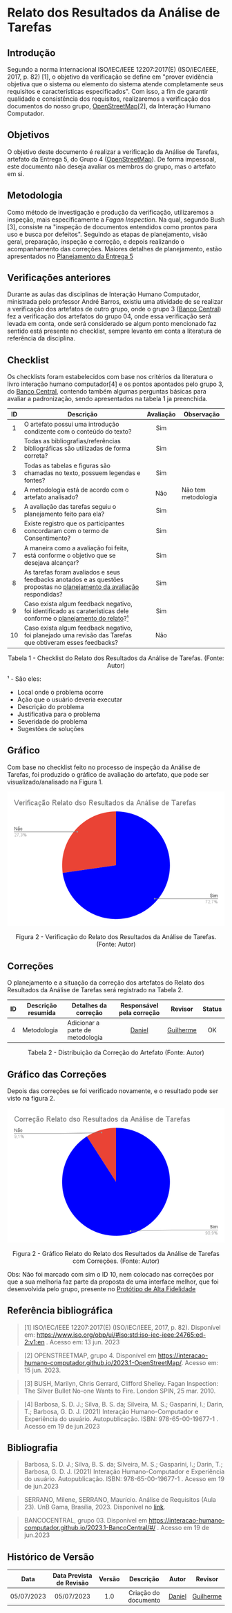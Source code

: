 # Relato dos Resultados da Análise de Tarefas

## Introdução
Segundo a norma internacional ISO/IEC/IEEE 12207:2017(E) (ISO/IEC/IEEE, 2017, p. 82) [1], o objetivo da verificação se define em "prover evidência objetiva que o sistema ou elemento do sistema atende completamente seus requisitos e características especificados". Com isso, a fim de garantir qualidade e consistência dos requisitos, realizaremos a verificação dos documentos do nosso grupo, [OpenStreetMap](https://interacao-humano-computador.github.io/2023.1-OpenStreetMap/)[2], da Interação Humano Computador.

## Objetivos
O objetivo deste documento é realizar a verificação da Análise de Tarefas, artefato da Entrega 5, do Grupo 4 ([OpenStreetMap](https://requisitos-de-software.github.io/2023.1-Caesb/)). De forma impessoal, este documento não deseja avaliar os membros do grupo, mas o artefato em si.

## Metodologia
Como método de investigação e produção da verificação, utilizaremos a inspeção, mais especificamente a _Fagan Inspection_. Na qual, segundo Bush [3], consiste na "inspeção de documentos entendidos como prontos para uso e busca por defeitos". Seguindo as etapas de planejamento, visão geral, preparação, inspeção e correção, e depois realizando o acompanhamento das correções. Maiores detalhes de planejamento, estão apresentados no [Planejamento da Entrega 5](0planejamento.md)

## Verificações anteriores
Durante as aulas das disciplinas de Interação Humano Computador, ministrada pelo professor André Barros, existiu uma atividade de se realizar a verificação dos artefatos de outro grupo, onde o grupo 3 ([Banco Central](https://interacao-humano-computador.github.io/2023.1-BancoCentral/#/)) fez a verificação dos artefatos do grupo 04, onde essa verificação será levada em conta, onde será considerado se algum ponto mencionado faz sentido está presente no checklist, sempre levanto em conta a literatura de referência da disciplina.

## Checklist
Os checklists foram estabelecidos com base nos critérios da literatura o livro interação humano computador[4] e os pontos apontados pelo grupo 3, do [Banco Central](https://interacao-humano-computador.github.io/2023.1-BancoCentral/#/), contendo também algumas perguntas básicas para avaliar a padronização, sendo apresentados na tabela 1 ja preenchida.

<center>

| ID| Descrição | Avaliação | Observação |
|:-:|---|:-:|---|
| 1 | O artefato possui uma introdução condizente com o conteúdo do texto? | Sim ||
| 2 | Todas as bibliografias/referências bibliográficas são utilizadas de forma correta? | Sim | |
| 3 | Todas as tabelas e figuras são chamadas no texto, possuem legendas e fontes? | Sim ||
| 4 | A metodologia está de acordo com o artefato analisado? | Não | Não tem metodologia |
| 5 | A avaliação das tarefas seguiu o planejamento feito para ela? | Sim ||
| 6 | Existe registro que os participantes concordaram com o termo de Consentimento? | Sim ||
| 7 | A maneira como a avaliação foi feita, está conforme o objetivo que se desejava alcançar? | Sim ||
| 8 | As tarefas foram avaliados e seus feedbacks anotados e as questões propostas no [planejamento da avaliação](../../../DesignAvalia%C3%A7%C3%A3o/analisetarefas/planejamento_analise_tarefa.md) respondidas? | Sim ||
| 9 | Caso exista algum feedback negativo, foi identificado as caraterísticas dele conforme o [planejamento do relato](../../../DesignAvalia%C3%A7%C3%A3o/analisetarefas/planejamento_relato.md)?<a href="#1">¹</a> | Sim ||
| 10 | Caso exista algum feedback negativo, foi planejado uma revisão das Tarefas que obtiveram esses feedbacks? | Não ||

<p>Tabela 1 - Checklist do Relato dos Resultados da Análise de Tarefas. (Fonte: Autor)</p>

</center>

<div id="1"></div> 
¹ - São eles:

* Local onde o problema ocorre
* Ação que o usuário deveria executar
* Descrição do problema
* Justificativa para o problema
* Severidade do problema
* Sugestões de soluções

## Gráfico
Com base no checklist feito no processo de inspeção da Análise de Tarefas, foi produzido o gráfico de avaliação do artefato, que pode ser visualizado/analisado na Figura 1.

<center>

![](../assets/img/verificacao_relaro_tarefas.png)

Figura 2 - Verificação do Relato dos Resultados da Análise de Tarefas. (Fonte: Autor)

</center>

## Correções
O planejamento e a situação da correção dos artefatos do Relato dos Resultados da Análise de Tarefas será registrado na Tabela 2.

<center>

| ID | Descrição resumida| Detalhes da correção| Responsável pela correção | Revisor | Status |
|:--:|------|------|:---------:|:---:|:--:|
| 4 | Metodologia | Adicionar a parte de metodologia | [Daniel](https://github.com/daniel-de-sousa) | [Guilherme](https://github.com/guilhermekishimoto) | OK |



<p>Tabela 2 - Distribuição da Correção do Artefato (Fonte: Autor)</p>
</center>


## Gráfico das Correções
Depois das correções se foi verificado novamente, e o resultado pode ser visto na figura 2.

<center>

![](../assets/img/correcao_relato_tarefas.png)

<p>Figura 2 - Gráfico Relato do Relato dos Resultados da Análise de Tarefas com Correções. (Fonte: Autor)</p>

</center>

Obs: Não foi marcado com sim o ID 10, nem colocado nas correções por que a sua melhoria faz parte da proposta de uma interface melhor, que foi desenvolvida pelo grupo, presente no [Protótipo de Alta Fidelidade](../../../DesignAvalia%C3%A7%C3%A3o/PrototipoAltaFidelidade/prototipo-alta.md)

## Referência bibliográfica

> [1] ISO/IEC/IEEE 12207:2017(E) (ISO/IEC/IEEE, 2017, p. 82). Disponível em: https://www.iso.org/obp/ui/#iso:std:iso-iec-ieee:24765:ed-2:v1:en . Acesso em: 13 jun. 2023

> [2] OPENSTREETMAP, grupo 4. Disponível em https://interacao-humano-computador.github.io/2023.1-OpenStreetMap/. Acesso em: 15 jun. 2023.

> [3] BUSH, Marilyn, Chris Gerrard, Clifford Shelley. Fagan Inspection: The Silver Bullet No-one Wants to Fire. London SPIN, 25 mar. 2010.

> [4] Barbosa, S. D. J.; Silva, B. S. da; Silveira, M. S.; Gasparini, I.; Darin, T.; Barbosa, G. D. J. (2021) Interação Humano-Computador e Experiência do usuário. Autopublicação. ISBN: 978-65-00-19677-1 . Acesso em 19 de jun.2023


## Bibliografia

> Barbosa, S. D. J.; Silva, B. S. da; Silveira, M. S.; Gasparini, I.; Darin, T.; Barbosa, G. D. J. (2021) Interação Humano-Computador e Experiência do usuário. Autopublicação. ISBN: 978-65-00-19677-1 . Acesso em 19 de jun.2023

> SERRANO, Milene, SERRANO, Maurício. Análise de Requisitos (Aula 23). UnB Gama, Brasília, 2023. Disponível no [link](../assets/referencias/Requisitos%20-%20Aula%20023.pdf).

> BANCOCENTRAL, grupo 03. Disponível em https://interacao-humano-computador.github.io/2023.1-BancoCentral/#/ . Acesso em 19 de jun.2023


## Histórico de Versão
|    Data    | Data Prevista de Revisão | Versão |      Descrição       |                                 Autor                                  |               Revisor               |
| :--------: | :----------------------: | :----: | :------------------: | :--------------------------------------------------------------------: | :---------------------------------: |
| 05/07/2023 |        05/07/2023        |  1.0   | Criação do documento |  [Daniel](https://github.com/daniel-de-sousa) | [Guilherme](https://github.com/guilhermekishimoto)  |